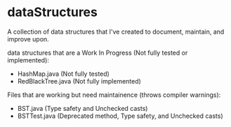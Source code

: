 # dataStructures
A collection of data structures that I've created to document, maintain, and improve upon.


data structures that are a Work In Progress (Not fully tested or implemented):

- HashMap.java          (Not fully tested)
- RedBlackTree.java     (Not fully implemented)

Files that are working but need maintainence (throws compiler warnings):

- BST.java          (Type safety and Unchecked casts)
- BSTTest.java      (Deprecated method, Type safety, and Unchecked casts)
